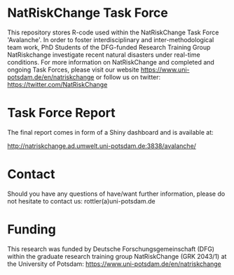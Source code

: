 # NatRiskChange Task Force

This repository stores R-code used within the NatRiskChange Task Force 'Avalanche'. In order to foster interdisciplinary and inter-methodological team work, PhD Students of the DFG-funded Research Training Group NatRiskchange investigate recent natural disasters under real-time conditions. For more information on NatRiskChange and completed and ongoing Task Forces, please visit our website https://www.uni-potsdam.de/en/natriskchange or follow us on twitter: https://twitter.com/NatRiskChange

# Task Force Report

The final report comes in form of a Shiny dashboard and is available at:

http://natriskchange.ad.umwelt.uni-potsdam.de:3838/avalanche/

# Contact

Should you have any questions of have/want further information, please do not hesitate to contact us: rottler(a)uni-potsdam.de

# Funding 

This research was funded by Deutsche Forschungsgemeinschaft (DFG) within the graduate research training group NatRiskChange (GRK 2043/1) at the University of Potsdam: https://www.uni-potsdam.de/en/natriskchange